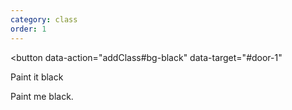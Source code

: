 ```yaml
---
category: class
order: 1
---
```


<button
  data-action="addClass#bg-black"
  data-target="#door-1"
>
  Paint it black
</button>

<p id="door-1">
  Paint me black.
</p>
